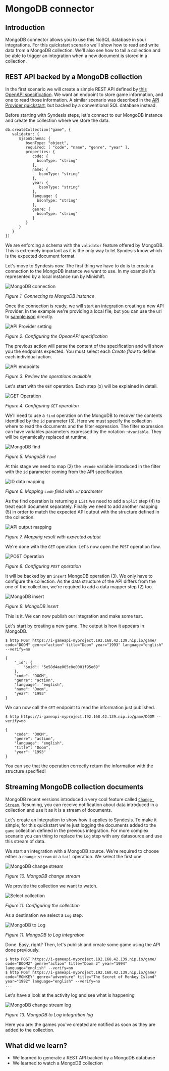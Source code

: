 # MongoDB connector

## Introduction
MongoDB connector allows you to use this NoSQL database in your integrations. For this quickstart scenario we'll show how to read and write data from a MongoDB collection. We'll also see how to tail a collection and be able to trigger an integration when a new document is stored in a collection.

## REST API backed by a MongoDB collection

In the first scenario we will create a simple REST API defined by [this OpenAPI specification](sample.json). We want an endpoint to store game information, and one to read those information. A similar scenario was described in the [API Provider quickstart](https://github.com/squakez/syndesis-quickstarts/tree/master/api-provider), but backed by a conventional SQL database instead.

Before starting with Syndesis steps, let's connect to our MongoDB instance and create the collection where we store the data.

```
db.createCollection("game", {
   validator: {
      $jsonSchema: {
         bsonType: "object",
         required: [ "code", "name", "genre", "year" ],
         properties: {
            code: {
              bsonType: "string"
            },
            name: {
               bsonType: "string"
            },
            year: {
               bsonType: "string"
            },
            language: {
              bsonType: "string"
            },
            genre: {
              bsonType: "string"
            }
         }
      }
   }
})
```
We are enforcing a schema with the `validator` feature offered by MongoDB. This is extremely important as it is the only way to let Syndesis know which is the expected document format.

Let's move to Syndesis now. The first thing we have to do is to create a connection to the MongoDB instance we want to use. In my example it's represented by a local instance run by Minishift.

![MongoDB connection](img/1-connections.png)

*Figure 1. Connecting to MongoDB instance*

Once the connection is ready, we will start an integration creating a new API Provider. In the example we're providing a local file, but you can use the url to [sample.json](sample.json) directly.
  
![API Provider setting](img/2-api.png)

*Figure 2. Configuring the OpeanAPI specification*

The previous action will parse the content of the specification and will show you the endpoints expected. You must select each _Create flow_ to define each individual action.

![API endpoints](img/3-operation.png)

*Figure 3. Review the operations available*

Let's start with the `GET` operation. Each step (x) will be explained in detail. 

![GET Operation](img/4-get-flow.png)

*Figure 4. Configuring `GET` operation*

We'll need to use a `find` operation on the MongoDB to recover the contents identified by the `id` parameter (3). Here we must specify the collection where to read the documents and the filter expression. The filter expression can have variables parameters expressed by the notation `:#variable`. They will be dynamically replaced at runtime.

![MongoDB find](img/6-find.png)

*Figure 5. MongoDB `find`*

At this stage we need to map (2) the `:#code` variable introduced in the filter with the `id` parameter coming from the API specification.

![ID data mapping](img/5-datamapping.png)

*Figure 6. Mapping `code` field with `id` parameter*

As the find operation is returning a `List` we need to add a `Split` step (4) to treat each document separately. Finally we need to add another mapping (5) in order to match the expected API output with the structure defined in the collection.

![API output mapping](img/7-datamapper.png)

*Figure 7. Mapping result with expected output*

We're done with the `GET` operation. Let's now open the `POST` operation flow.

![POST Operation](img/8-post-flow.png)

*Figure 8. Configuring `POST` operation*

It will be backed by an `insert` MongoDB operation (3). We only have to configure the collection. As the data structure of the API differs from the one of the collection, we're required to add a data mapper step (2) too.

![MongoDB insert](img/9-insert.png)

*Figure 9. MongoDB insert*

This is it. We can now publish our integration and make some test.

Let's start by creating a new game. The output is how it appears in MongoDB.
```
$ http POST https://i-gameapi-myproject.192.168.42.139.nip.io/game/ code="DOOM" genre="action" title="Doom" year="1993" language="english" --verify=no

{
    "_id": {
        "$oid": "5e58d4ae005c8e0001f95e69"
    },
    "code": "DOOM",
    "genre": "action",
    "language": "english",
    "name": "Doom",
    "year": "1993"
}
```
We can now call the `GET` endpoint to read the information just published.
```
$ http https://i-gameapi-myproject.192.168.42.139.nip.io/game/DOOM --verify=no

{
    "code": "DOOM",
    "genre": "action",
    "language": "english",
    "title": "Doom",
    "year": "1993"
}
```
You can see that the operation correctly return the information with the structure specified!

## Streaming MongoDB collection documents

MongoDB recent versions introduced a very cool feature called [`Change Stream`](https://docs.mongodb.com/manual/changeStreams/). Resuming, you can receive notification about data introduced in a collection and use it as it is a stream of documents.

Let's create an integration to show how it applies to Syndesis. To make it simple, for this quickstart we're just logging the documents added to the `game` collection defined in the previous integration. For more complex scenario you can thing to replace the `Log` step with any datasource and use this stream of data.

We start an integration with a MongoDB source. We're required to choose either a `change stream` or a `tail` operation. We select the first one.

![MongoDB change stream](img/10-tail.png)

*Figure 10. MongoDB change stream*

We provide the collection we want to watch.

![Select collection](img/11-stream.png)

*Figure 11. Configuring the collection*

As a destination we select a `Log` step.

![MongoDB to Log](img/12-integration-tail.png)

*Figure 11. MongoDB to Log integration*

Done. Easy, right? Then, let's publish and create some game using the API done previously.

```
$ http POST https://i-gameapi-myproject.192.168.42.139.nip.io/game/ code="DOOM2" genre="action" title="Doom 2" year="1994" language="english" --verify=no
$ http POST https://i-gameapi-myproject.192.168.42.139.nip.io/game/ code="MONKEY" genre="adventure" title="The Secret of Monkey Island" year="1992" language="english" --verify=no
...
```

Let's have a look at the activity log and see what is happening

![MongoDB change stream log](img/13-trace.png)

*Figure 13. MongoDB to Log integration log*

Here you are: the games you've created are notified as soon as they are added to the collection.

## What did we learn?
* We learned to generate a REST API backed by a MongoDB database
* We learned to watch a MongoDB collection

